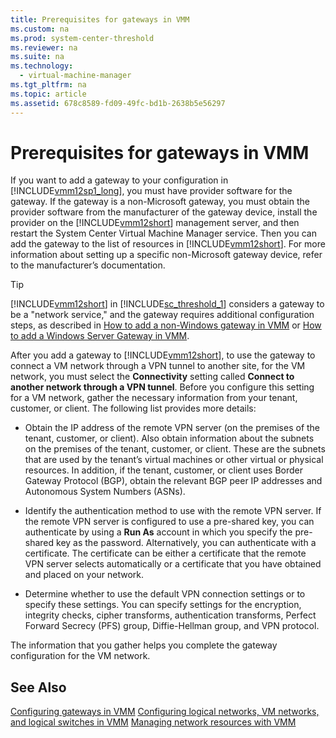 ```yaml
---
title: Prerequisites for gateways in VMM
ms.custom: na
ms.prod: system-center-threshold
ms.reviewer: na
ms.suite: na
ms.technology: 
  - virtual-machine-manager
ms.tgt_pltfrm: na
ms.topic: article
ms.assetid: 678c8589-fd09-49fc-bd1b-2638b5e56297
---
```

# Prerequisites for gateways in VMM
If you want to add a gateway to your configuration in [!INCLUDE[vmm12sp1_long](../../includes/vmm12sp1_long_md.md)], you must have provider software for the gateway. If the gateway is a non\-Microsoft gateway, you must obtain the provider software from the manufacturer of the gateway device, install the provider on the [!INCLUDE[vmm12short](../../includes/vmm12short_md.md)] management server, and then restart the System Center Virtual Machine Manager service. Then you can add the gateway to the list of resources in [!INCLUDE[vmm12short](../../includes/vmm12short_md.md)]. For more information about setting up a specific non\-Microsoft gateway device, refer to the manufacturer’s documentation.

> [!TIP]
> [!INCLUDE[vmm12short](../../includes/vmm12short_md.md)] in [!INCLUDE[sc_threshold_1](../../includes/sc_threshold_1_md.md)] considers  a gateway to be a "network service," and the gateway requires additional configuration steps, as described in [How to add a non-Windows gateway in VMM](How-to-add-a-non-Windows-gateway-in-VMM.md) or [How to add a Windows Server Gateway in VMM](How-to-add-a-Windows-Server-Gateway-in-VMM.md).

After you add a gateway to [!INCLUDE[vmm12short](../../includes/vmm12short_md.md)], to use the gateway to connect a VM network through a VPN tunnel to another site, for the VM network, you must select the **Connectivity** setting called **Connect to another network through a VPN tunnel**. Before you configure this setting for a VM network, gather the necessary information from your tenant, customer, or client. The following list provides more details:

-   Obtain the IP address of the remote VPN server \(on the premises of the tenant, customer, or client\). Also obtain information about the subnets on the premises of the tenant, customer, or client. These are the subnets that are used by the tenant’s virtual machines or other virtual or physical resources. In addition, if the tenant, customer, or client uses Border Gateway Protocol \(BGP\), obtain the relevant BGP peer IP addresses and Autonomous System Numbers \(ASNs\).

-   Identify the authentication method to use with the remote VPN server. If the remote VPN server is configured to use a pre\-shared key, you can authenticate by using a **Run As** account in which you specify the pre\-shared key as the password. Alternatively, you can authenticate with a certificate. The certificate can be either a certificate that the remote VPN server selects automatically or a certificate that you have obtained and placed on your network.

-   Determine whether to use the default VPN connection settings or to specify these settings. You can specify settings for the encryption, integrity checks, cipher transforms, authentication transforms, Perfect Forward Secrecy \(PFS\) group, Diffie\-Hellman group, and VPN protocol.

The information that you gather helps you complete the gateway configuration for the VM network.

## See Also
[Configuring gateways in VMM](Configuring-gateways-in-VMM.md)
[Configuring logical networks, VM networks, and logical switches in VMM](Configuring-logical-networks,-VM-networks,-and-logical-switches-in-VMM.md)
[Managing network resources with VMM](Managing-network-resources-with-VMM.md)


